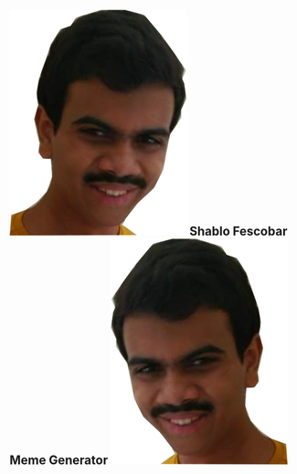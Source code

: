 <h2>
<img src="https://github.com/DhruvDuseja/shablo-fescobar/blob/main/src/assets/images/shablo.png" style="width=10px; height=10px;">
  Shablo Fescobar Meme Generator
<img src="https://github.com/DhruvDuseja/shablo-fescobar/blob/main/src/assets/images/shablo_flipped.png" style="width=10px; height=10px;">
</h2>
